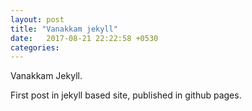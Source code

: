 ```yaml
---
layout: post
title: "Vanakkam jekyll"
date:   2017-08-21 22:22:58 +0530
categories: 
---
```


Vanakkam Jekyll.

First post in jekyll based site, published in github pages.
